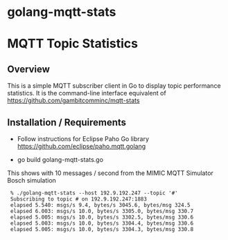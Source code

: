 # golang-mqtt-stats

# MQTT Topic Statistics

## Overview

This is a simple MQTT subscriber client in Go to display topic performance statistics.
It is the command-line interface equivalent of https://github.com/gambitcomminc/mqtt-stats


## Installation / Requirements

* Follow instructions for Eclipse Paho Go library https://github.com/eclipse/paho.mqtt.golang

* go build golang-mqtt-stats.go

This shows with 10 messages / second from the MIMIC MQTT Simulator Bosch simulation

     % ./golang-mqtt-stats --host 192.9.192.247 --topic '#'
     Subscribing to topic # on 192.9.192.247:1883
     elapsed 5.540: msgs/s 9.4, bytes/s 3045.6, bytes/msg 324.5
     elapsed 6.003: msgs/s 10.0, bytes/s 3305.0, bytes/msg 330.7
     elapsed 5.005: msgs/s 10.0, bytes/s 3302.5, bytes/msg 330.6
     elapsed 5.003: msgs/s 10.0, bytes/s 3304.4, bytes/msg 330.6
     elapsed 5.005: msgs/s 10.0, bytes/s 3304.3, bytes/msg 330.8

